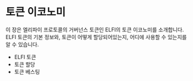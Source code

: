 # 토큰 이코노미

이 장은 엘리파이 프로토콜의 거버넌스 토큰인 ELFI의 토큰 이코노미를 소개합니다. ELFI 토큰의 기본 정보와, 토큰이 어떻게 할당되어있는지, 어디에 사용할 수 있는지를 알 수 있습니다.

* ELFI 토큰
* 토큰 할당
* 토큰 베스팅

